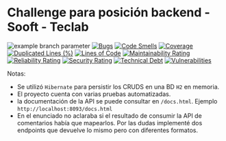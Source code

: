 # Challenge para posición backend - Sooft - Teclab

![example branch parameter](https://github.com/lisomartinez/challenge-java-backend-dev-sooft/workflows/Java%20CI%20with%20Maven/badge.svg?branch=main)
[![Bugs](https://sonarcloud.io/api/project_badges/measure?project=lisomartinez_challenge-java-backend-dev-sooft&metric=bugs)](https://sonarcloud.io/dashboard?id=lisomartinez_challenge-java-backend-dev-sooft)
[![Code Smells](https://sonarcloud.io/api/project_badges/measure?project=lisomartinez_challenge-java-backend-dev-sooft&metric=code_smells)](https://sonarcloud.io/dashboard?id=lisomartinez_challenge-java-backend-dev-sooft)
[![Coverage](https://sonarcloud.io/api/project_badges/measure?project=lisomartinez_challenge-java-backend-dev-sooft&metric=coverage)](https://sonarcloud.io/dashboard?id=lisomartinez_challenge-java-backend-dev-sooft)
[![Duplicated Lines (%)](https://sonarcloud.io/api/project_badges/measure?project=lisomartinez_challenge-java-backend-dev-sooft&metric=duplicated_lines_density)](https://sonarcloud.io/dashboard?id=lisomartinez_challenge-java-backend-dev-sooft)
[![Lines of Code](https://sonarcloud.io/api/project_badges/measure?project=lisomartinez_challenge-java-backend-dev-sooft&metric=ncloc)](https://sonarcloud.io/dashboard?id=lisomartinez_challenge-java-backend-dev-sooft)
[![Maintainability Rating](https://sonarcloud.io/api/project_badges/measure?project=lisomartinez_challenge-java-backend-dev-sooft&metric=sqale_rating)](https://sonarcloud.io/dashboard?id=lisomartinez_challenge-java-backend-dev-sooft)
[![Reliability Rating](https://sonarcloud.io/api/project_badges/measure?project=lisomartinez_challenge-java-backend-dev-sooft&metric=reliability_rating)](https://sonarcloud.io/dashboard?id=lisomartinez_challenge-java-backend-dev-sooft)
[![Security Rating](https://sonarcloud.io/api/project_badges/measure?project=lisomartinez_challenge-java-backend-dev-sooft&metric=security_rating)](https://sonarcloud.io/dashboard?id=lisomartinez_challenge-java-backend-dev-sooft)
[![Technical Debt](https://sonarcloud.io/api/project_badges/measure?project=lisomartinez_challenge-java-backend-dev-sooft&metric=sqale_index)](https://sonarcloud.io/dashboard?id=lisomartinez_challenge-java-backend-dev-sooft)
[![Vulnerabilities](https://sonarcloud.io/api/project_badges/measure?project=lisomartinez_challenge-java-backend-dev-sooft&metric=vulnerabilities)](https://sonarcloud.io/dashboard?id=lisomartinez_challenge-java-backend-dev-sooft)

Notas:

- Se utilizó `Hibernate` para persistir los CRUDS en una BD `H2` en memoria.
- El proyecto cuenta con varias pruebas automatizadas.
- la documentación de la API se puede consultar en `/docs.html`. Ejemplo `http://localhost:8093/docs.html`
- En el enunciado no aclaraba si el resultado de consumir la API de comentarios había que mapearlos. Por las dudas
  implementé dos endpoints que devuelve lo mismo pero con diferentes formatos.
  
